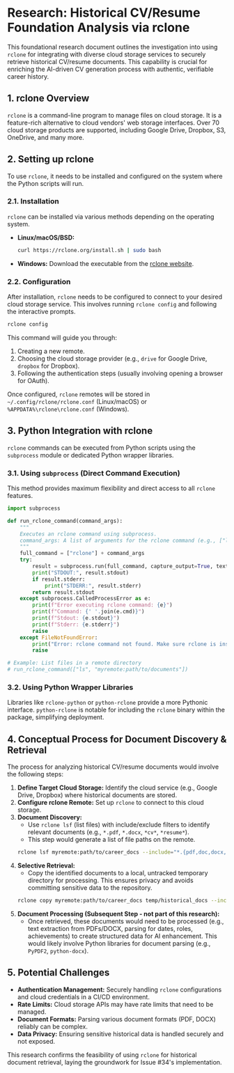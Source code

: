 # Research: Historical CV/Resume Foundation Analysis via rclone

This foundational research document outlines the investigation into using `rclone` for integrating with diverse cloud storage services to securely retrieve historical CV/resume documents. This capability is crucial for enriching the AI-driven CV generation process with authentic, verifiable career history.

## 1. rclone Overview

`rclone` is a command-line program to manage files on cloud storage. It is a feature-rich alternative to cloud vendors' web storage interfaces. Over 70 cloud storage products are supported, including Google Drive, Dropbox, S3, OneDrive, and many more.

## 2. Setting up rclone

To use `rclone`, it needs to be installed and configured on the system where the Python scripts will run.

### 2.1. Installation

`rclone` can be installed via various methods depending on the operating system.
*   **Linux/macOS/BSD:**
    ```bash
    curl https://rclone.org/install.sh | sudo bash
    ```
*   **Windows:** Download the executable from the [rclone website](https://rclone.org/downloads/).

### 2.2. Configuration

After installation, `rclone` needs to be configured to connect to your desired cloud storage service. This involves running `rclone config` and following the interactive prompts.

```bash
rclone config
```
This command will guide you through:
1.  Creating a new remote.
2.  Choosing the cloud storage provider (e.g., `drive` for Google Drive, `dropbox` for Dropbox).
3.  Following the authentication steps (usually involving opening a browser for OAuth).

Once configured, `rclone` remotes will be stored in `~/.config/rclone/rclone.conf` (Linux/macOS) or `%APPDATA%\rclone\rclone.conf` (Windows).

## 3. Python Integration with rclone

`rclone` commands can be executed from Python scripts using the `subprocess` module or dedicated Python wrapper libraries.

### 3.1. Using `subprocess` (Direct Command Execution)

This method provides maximum flexibility and direct access to all `rclone` features.

```python
import subprocess

def run_rclone_command(command_args):
    """
    Executes an rclone command using subprocess.
    command_args: A list of arguments for the rclone command (e.g., ["ls", "myremote:path"]).
    """
    full_command = ["rclone"] + command_args
    try:
        result = subprocess.run(full_command, capture_output=True, text=True, check=True)
        print("STDOUT:", result.stdout)
        if result.stderr:
            print("STDERR:", result.stderr)
        return result.stdout
    except subprocess.CalledProcessError as e:
        print(f"Error executing rclone command: {e}")
        print(f"Command: {' '.join(e.cmd)}")
        print(f"Stdout: {e.stdout}")
        print(f"Stderr: {e.stderr}")
        raise
    except FileNotFoundError:
        print("Error: rclone command not found. Make sure rclone is installed and in your PATH.")
        raise

# Example: List files in a remote directory
# run_rclone_command(["ls", "myremote:path/to/documents"])
```

### 3.2. Using Python Wrapper Libraries

Libraries like `rclone-python` or `python-rclone` provide a more Pythonic interface. `python-rclone` is notable for including the `rclone` binary within the package, simplifying deployment.

## 4. Conceptual Process for Document Discovery & Retrieval

The process for analyzing historical CV/resume documents would involve the following steps:

1.  **Define Target Cloud Storage:** Identify the cloud service (e.g., Google Drive, Dropbox) where historical documents are stored.
2.  **Configure rclone Remote:** Set up `rclone` to connect to this cloud storage.
3.  **Document Discovery:**
    *   Use `rclone lsf` (list files) with include/exclude filters to identify relevant documents (e.g., `*.pdf`, `*.docx`, `*cv*`, `*resume*`).
    *   This step would generate a list of file paths on the remote.
    ```bash
    rclone lsf myremote:path/to/career_docs --include="*.{pdf,doc,docx,txt,md}" --include="*cv*" --include="*resume*" --recursive
    ```
4.  **Selective Retrieval:**
    *   Copy the identified documents to a local, untracked temporary directory for processing. This ensures privacy and avoids committing sensitive data to the repository.
    ```bash
    rclone copy myremote:path/to/career_docs temp/historical_docs --include="*.{pdf,doc,docx,txt,md}" --include="*cv*" --include="*resume*"
    ```
5.  **Document Processing (Subsequent Step - not part of this research):**
    *   Once retrieved, these documents would need to be processed (e.g., text extraction from PDFs/DOCX, parsing for dates, roles, achievements) to create structured data for AI enhancement. This would likely involve Python libraries for document parsing (e.g., `PyPDF2`, `python-docx`).

## 5. Potential Challenges

*   **Authentication Management:** Securely handling `rclone` configurations and cloud credentials in a CI/CD environment.
*   **Rate Limits:** Cloud storage APIs may have rate limits that need to be managed.
*   **Document Formats:** Parsing various document formats (PDF, DOCX) reliably can be complex.
*   **Data Privacy:** Ensuring sensitive historical data is handled securely and not exposed.

This research confirms the feasibility of using `rclone` for historical document retrieval, laying the groundwork for Issue #34's implementation.

